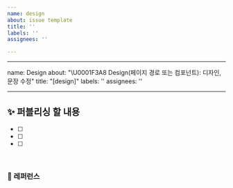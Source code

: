 ```yaml
---
name: design
about: issue template
title: ''
labels: ''
assignees: ''

---
```


---
name: Design
about: "\U0001F3A8 Design(페이지 경로 또는 컴포넌트): 디자인, 문장 수정"
title: "[design]"
labels: ''
assignees: ''

---

## ✨ 퍼블리싱 할 내용

- [ ]
- [ ]
- [ ]

<br>

### 📕 레퍼런스

<br>
